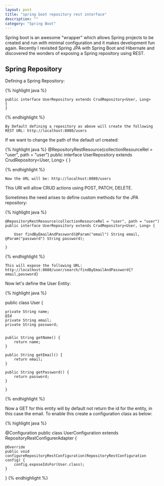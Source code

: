 ```yaml
---
layout: post
title: "spring boot repository rest interface"
description: ""
category: "Spring Boot"
---
```


Spring boot is an awesome "wrapper" which allows Spring projects to be created and run with minimal configuration and it makes development fun again. Recently I revisited Spring JPA with Spring Boot and Hibernate and discovered the wonders of exposing a Spring repository using REST.

Spring Repository
--

Defining a Spring Repository:

{% highlight java %}

	public interface UserRepository extends CrudRepository<User, Long>
	{
	}
{% endhighlight %}

	
	By Default defining a repository as above will create the following REST URL: http://localhost:8080/users
	
If we want to change the path of the default url created:

{% highlight java %}
	@RepositoryRestResource(collectionResourceRel = "user", path = "user")
	public interface UserRepository extends CrudRepository<User, Long> {
		}
		
{% endhighlight %}

		
	Now the URL will be: http://localhost:8080/users
	
This URl will allow CRUD actions using POST, PATCH, DELETE.

Sometimes the need arises to define custom methods for the JPA repository:

{% highlight java %}

	@RepositoryRestResource(collectionResourceRel = "user", path = "user")
	public interface UserRepository extends CrudRepository<User, Long> {

		User findByEmailAndPassword(@Param("email") String email, @Param("password") String password);

	}
	
{% endhighlight %}

	This will expose the following URL: http://localhost:8080/user/search/findByEmailAndPassword{?email,password}
	
Now let's define the User Entity:

{% highlight java %}

public class User {

	private String name;
	@Id
	private String email;
	private String password;


	public String getName() {
		return name;
	}

	public String getEmail() {
		return email;
	}

	public String getPassword() {
		return password;
	}
	
	}
{% endhighlight %}
	
	
Now a GET for this entity will by default not return the id for the entity, in this case the email. To enable this create a configuration class as below:

{% highlight java %}

@Configuration
public class UserConfiguration extends RepositoryRestConfigurerAdapter {

	@Override
	public void configureRepositoryRestConfiguration(RepositoryRestConfiguration config) {
		config.exposeIdsFor(User.class);
	}
	
}
{% endhighlight %}
